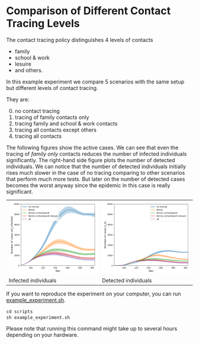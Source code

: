 # Comparison of Different Contact Tracing Levels

The contact tracing policy distinguishes 4 levels of contacts

- family
- school \& work
- lesuire
- and others.

In this example experiment we compare 5 scenarios with the same setup but different levels of contact tracing.

They are:

0. no contact tracing
1. tracing of family contacts only
2. tracing family and school \& work contacts
3. tracing all contacts except others
4. tracing all contacts

The following figures show the active cases. We can see that even the tracing of *family only* contacts reduces the
number of infected individuals significantly. The right-hand side figure plots the number of detected individuals. We
can notice that the number of detected individuals initially rises much slower in the case of no tracing comparing to
other scenarios that perform much more tests. But later on the number of detected cases becomes the worst anyway since
the epidemic in this case is really significant.

<table>
<tr>
  <td><img alt="experiment1_all_infected" src="fig/exp1_all_infected.png"/></td>
  <td><img alt="experiment1_I_d" src="fig/exp1_id.png"/></td>
  </tr>
  <tr> 
    <td> Infected individuals </td>
    <td> Detected individuals </td>
  </tr>
</table>  

If you want to reproduce the experiment on your computer, you can
run [example_experiment.sh](../scripts/example_experiment.sh).

```
cd scripts
sh example_experiment.sh 
```

Please note that running this command might take up to several hours depending on your hardware.

